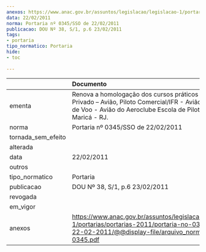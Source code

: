 ```yaml
---
anexos: https://www.anac.gov.br/assuntos/legislacao/legislacao-1/portarias/portarias-2011/portaria-no-0345-sso-de-22-02-2011/@@display-file/arquivo_norma/PA2011-0345.pdf
data: 22/02/2011
norma: Portaria nº 0345/SSO de 22/02/2011
publicacao: DOU Nº 38, S/1, p.6 23/02/2011
tags:
- portaria
tipo_normatico: Portaria
hide: 
- toc 
 
---
```


|                    | Documento                                                                                                                                                                    |
|:-------------------|:-----------------------------------------------------------------------------------------------------------------------------------------------------------------------------|
| ementa             | Renova a homologação dos cursos práticos de Piloto Privado – Avião, Piloto Comercial/IFR - Avião e Instrutor de Voo - Avião do Aeroclube Escola de Pilotagem de Maricá - RJ. |
| norma              | Portaria nº 0345/SSO de 22/02/2011                                                                                                                                           |
| tornada_sem_efeito |                                                                                                                                                                              |
| alterada           |                                                                                                                                                                              |
| data               | 22/02/2011                                                                                                                                                                   |
| outros             |                                                                                                                                                                              |
| tipo_normatico     | Portaria                                                                                                                                                                     |
| publicacao         | DOU Nº 38, S/1, p.6 23/02/2011                                                                                                                                               |
| revogada           |                                                                                                                                                                              |
| em_vigor           |                                                                                                                                                                              |
| anexos             | https://www.anac.gov.br/assuntos/legislacao/legislacao-1/portarias/portarias-2011/portaria-no-0345-sso-de-22-02-2011/@@display-file/arquivo_norma/PA2011-0345.pdf            |